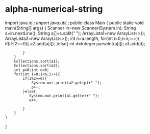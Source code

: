 # alpha-numerical-string

import java.io.*;
import java.util.*;
public class Main
{
	public static void main(String[] args) {
	    Scanner in=new Scanner(System.in);
		String s=in.nextLine();
		String a[]=s.split(" ");
		ArrayList<Integer>a1=new ArrayList<>();
		ArrayList<String>a2=new ArrayList<>();
		int n=a.length;
		for(int i=0;i<n;i++){
		    if(i%2==0){
		        a2.add(a[i]);
		    }else{
		        int d=Integer.parseInt(a[i]);
		        a1.add(d);
		        
		    }
		}
		Collections.sort(a1);
		Collections.sort(a2);
		int p=0;int e=0;
		for(int i=0;i<n;i++){
		    if(i%2==0){
		        System.out.print(a2.get(p)+" ");
		        p++;
		    }else{
		       System.out.print(a1.get(e)+" ");
		       e++;
		        
		    }
		}
	}
}
